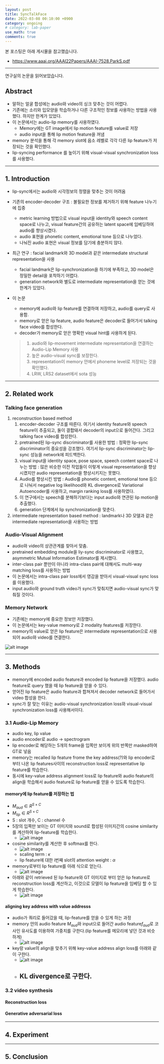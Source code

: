 ```yaml
---
layout: post
title: SyncTalkFace
date: 2022-03-08 00:10:00 +0900
category: ongoing
# category: lab-paper
use_math: true
comments: true
---
```


본 포스팅은 아래 게시물을 참고했습니다.

- <https://www.aaai.org/AAAI22Papers/AAAI-7528.ParkS.pdf>

---

연구실의 논문을 읽어보았습니다.

## Abstract

- 말하는 얼굴 합성에는 audio와 video의 싱크 맞추는 것이 어렵다.
- 기존에는 소리와 입모양을 학습하거나 다른 구조적인 정보를 사용하는 방법을 사용했다. 하지만 한계가 있었다.
- 이 논문에서는 audio-lip memory를 사용하였다.
  - Memory에는 GT image에서 lip motion feature를 value로 저장
  - audio input을 통해 lip motion feature을 꺼냄
- memory 분석을 통해 각 memory slot에 음소 레벨로 각각 다른 lip feature가 저장되는 것을 확인했다.
- lip-syncing performance 를 높이기 위해 visual-visual synchronization loss를 사용했다.

---

## 1. Introduction

- lip-sync에서는 audio와 시각정보의 정렬을 맞추는 것이 어려움
- 기존의 encoder-decoder 구조 : 불필요한 정보를 제거하기 위해 feature 나누기에 집중
  - metric learning 방법으로 visual input을 identity와 speech content space로 나누고, visual feature간의 공유하는 latent space에 임베딩하여 audio를 향상시켰다.
  - audio 표현을 phonetic content, emotional tone 등으로 나누었다.
  - 나눠진 audio 표현은 visual 정보를 담기에 충분하지 않다.
- 최근 연구 : facial landmark와 3D model과 같은 intermediate structural representation을 사용
  - facial landmark은 lip-synchronization을 하기에 부족하고, 3D model은 정밀한 detail을 포착하기 어렵다.
  - generation network와 별도로 intermediate representation을 얻는 것에 한계가 있었다.
- 이 논문
  - memory에 audio와 lip feature를 연결하여 저장하고, audio를 query로 사용함.
  - memory로 얻은 lip feature, audio feature은 decoder로 들어가서 talking face video를 합성한다.
  - decoder가 memory로 얻은 명확한 visual hint를 사용하게 된다.

  > 1. audio와 lip-movement intermediate representation을 연결하는 Audio-Lip Memory 사용
  > 2. 높은 audio-visual sync를 보장한다.
  > 3. representation이 memory 안에서 phoneme level로 저장되는 것을 확인했다.
  > 4. LRW, LRS2 dataset에서 sota 성능

---

## 2. Related work

### Talking face generation

1. reconstruction based method
   1. encoder-decoder 구조를 따른다. 여기서 identity feature와 speech feature이 추출되고, 둘이 결합돼서 decoder의 input으로 들어간다. 그리고 talking face video를 합성한다.
   2. pretrained된 lip-sync discriminator를 사용한 방법 : 정확한 lip-sync discriminator의 중요성을 강조했다. 여기서 lip-sync discriminator는 lip-sync 성능을 network에 피드백한다.
   3. visual input을 identity space, pose space, speech content space로 나누는 방법 : 많은 비슷한 이전 작업들이 이렇게 visual representation을 향상시켰지만 audio representation을 향상시키지는 못했다.
   4. Audio를 향상시킨 방법 : Audio를 phonetic content, emotional tone 등으로 나눠서 negative log likelihood와 KL divergence로 Variational Autoencoder를 사용하고, margin ranking loss를 사용하였다.
   5. 이 연구에서는 speech를 분해하기보다는 input audio와 연관된 lip motion을 추출했다.
   6. generation 단계에서 lip synchronization을 맞춘다.
2. intermediate representation based method : landmark나 3D 모델과 같은 intermediate representation을 사용하는 방법

### Audio-Visual Alignment

- audio와 video의 상관관계를 찾아서 맞춤.
- pretrained embedding module을 liy-sync discriminator로 사용했고, asymmetric Mutual Information Estimator를 제시했다.
- inter-class pair 뿐만이 아니라 intra-class pair에 대해서도 multi-way matching loss를 사용하는 방법
- 이 논문에서는 intra-class pair loss에서 영감을 받아서 visual-visual sync loss를 이용했다.
- input audio와 ground truth video가 sync가 맞춰지면 audio-visual sync가 맞춰질 것이다.

### Memory Network

- 기존에는 memory에 중요한 정보만 저장했다.
- 이 논문에서는 key-value memory로 2 modality features를 저장한다.
- memory의 value로 얻은 lip feature은 intermediate representation으로 사용되어 audio와 video를 연결한다.

![alt image](/public/img/220315/synctalkface.png)

---

## 3. Methods

- memory에 encoded audio feature과 encoded lip feature을 저장했다. audio feature로 query 했을 때 lip feature을 얻을 수 있다.
- 얻어진 lip feature은 audio feature과 합쳐져서 decoder network로 들어가서 video 합성을 한다.
- sync가 잘 맞는 이유는 audio-visual synchronization loss와 visual-visual synchronization loss를 사용해서이다.

### 3.1 Audio-Lip Memory

- audio key, lip value
- audio encoder로 audio -> spectrogram
- lip encoder로 해당하는 5개의 frame을 입쪽만 보이게 위의 반쪽만 masked하여 GT로 넣음
- memory는 recalled lip feature frome the key address(?)와 lip encoder로 부터 나온 lip features사이의 reconstruction loss로 representative lip feature를 학습한다.
- 동시에 key-value address alignment loss로 lip feature와 audio feature의 align을 학습해서 audio feature로 lip feature를 얻을 수 있도록 학습한다.
  
#### memory에 lip feature를 저장하는 법

- $M_{aud}\in R^{S\times C}$
- $M_{lip}\in R^{S\times C}$
- S : slot 개수, C : channel 수
- 5장의 입쪽만 보이는 GT 이미지와 sound로 합성된 이미지간의 cosine similarity를 계산하여 lip-feature를 학습한다.
  - ![alt image](/public/img/220315/cosine_similarity_synctalkface.png)
- cosine similarity를 계산한 후 softmax를 한다.
  - ![alt image](/public/img/220315/softmax_synctalkface.png)
  - scaling term : $\kappa$
  - lip feature에 대한 i번째 slot의 attention weight : $\alpha$
- memory로부터 lip feature를 아래 식으로 얻는다.
  - ![alt image](/public/img/220316/retrieved_lip_feature.png)
- 아래와 같이 retrieved 된 lip feature와 GT 이미지로 부터 얻은 lip feature로 reconstruction loss를 계산하고, 이것으로 모델이 lip feature을 임베딩 할 수 있게 학습한다.
  - ![alt image](/public/img/220316/memory_loss.png)
  
#### aligning key address with value addresss

- audio가 쿼리로 들어갔을 때, lip-feature를 얻을 수 있게 하는 과정
- memory 안의 audio feature $M_{aud}$와 input으로 들어간 audio feature$f_{aud}$로 코사인 유사도를 이용하여 가중치를 구한다.(lip feature를 메모리에 넣던 것과 비슷하게)
  - ![alt image](/public/img/220316/audio_weight.png)
- key랑 value의 align을 맞추기 위해 key-value address align loss를 아래와 같이 구한다.
  - ![alt image](/public/img/220316/key_value_align_loss.png)
  - KL divergence로 구한다.
    - 

### 3.2 video synthesis

#### Reconstruction loss

#### Generative adversarial loss


---

## 4. Experiment

---

## 5. Conclusion